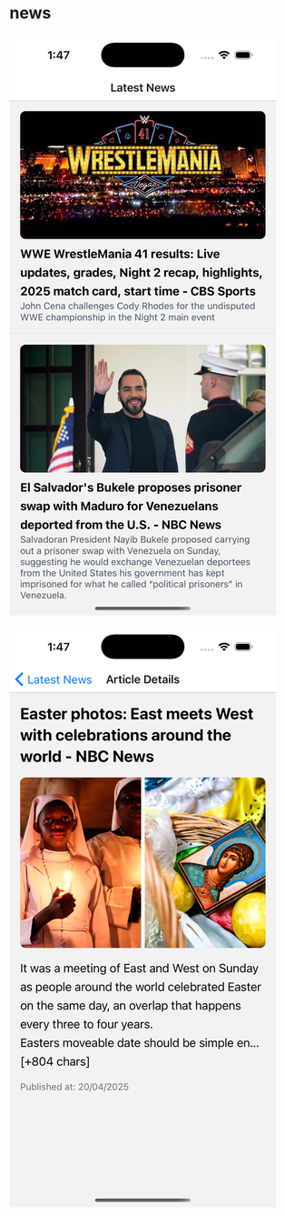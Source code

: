 # news


![News Screenshot](./Simulator%20Screenshot%20-%20iPhone%2016%20Pro%20-%202025-04-22%20at%2001.47.29.png)

![iPhone 16 Pro Screenshot](./Simulator%20Screenshot%20-%20iPhone%2016%20Pro%20-%202025-04-22%20at%2001.47.57.png)
